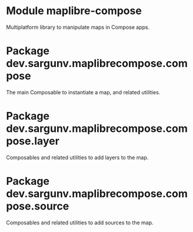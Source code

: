 # Module maplibre-compose

Multiplatform library to manipulate maps in Compose apps.

# Package dev.sargunv.maplibrecompose.compose

The main Composable to instantiate a map, and related utilities.

# Package dev.sargunv.maplibrecompose.compose.layer

Composables and related utilities to add layers to the map.

# Package dev.sargunv.maplibrecompose.compose.source

Composables and related utilities to add sources to the map.

